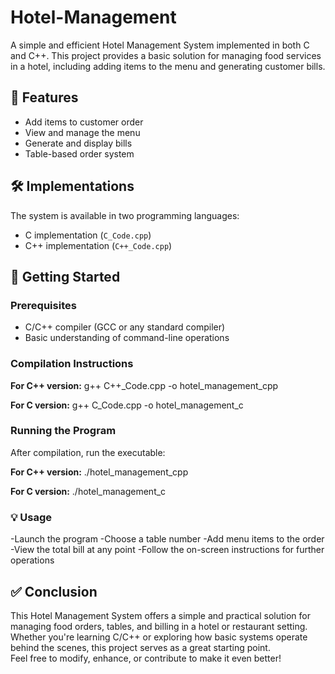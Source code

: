 # Hotel-Management

A simple and efficient Hotel Management System implemented in both C and C++. This project provides a basic solution for managing food services in a hotel, including adding items to the menu and generating customer bills.


## 🌟 Features
- Add items to customer order
- View and manage the menu
- Generate and display bills
- Table-based order system


## 🛠 Implementations
The system is available in two programming languages:
- C implementation (`C_Code.cpp`)
- C++ implementation (`C++_Code.cpp`)


## 🚀 Getting Started
### Prerequisites
- C/C++ compiler (GCC or any standard compiler)
- Basic understanding of command-line operations


### Compilation Instructions
**For C++ version:**
g++ C++_Code.cpp -o hotel_management_cpp

**For C version:**
g++ C_Code.cpp -o hotel_management_c


### Running the Program
After compilation, run the executable:

**For C++ version:**
./hotel_management_cpp

**For C version:**
./hotel_management_c


### 💡 Usage
-Launch the program
-Choose a table number
-Add menu items to the order
-View the total bill at any point
-Follow the on-screen instructions for further operations


## ✅ Conclusion
This Hotel Management System offers a simple and practical solution for managing food orders, tables, and billing in a hotel or restaurant setting.  
Whether you're learning C/C++ or exploring how basic systems operate behind the scenes, this project serves as a great starting point.  
Feel free to modify, enhance, or contribute to make it even better!
